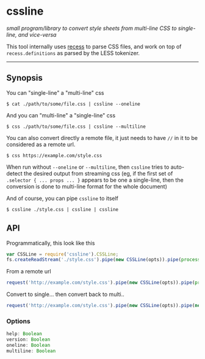 
# cssline

*small program/library to convert style sheets from multi-line CSS to single-line, and vice-versa*

This tool internally uses [recess][] to parse CSS files, and work on top
of `recess.definitions` as parsed by the LESS tokenizer.

---

## Synopsis

You can "single-line" a "multi-line" css

    $ cat ./path/to/some/file.css | cssline --oneline

And you can "multi-line" a "single-line" css

    $ css ./path/to/some/file.css | cssline --multiline

You can also convert directly a remote file, it just needs to have `//` in
it to be considered as a remote url.

    $ css https://example.com/style.css

When run without `--oneline` or `--multiline`, then `cssline` tries to
auto-detect the desired output from streaming css (eg, if the first set
of `.selector { ... props ... }` appears to be one a single-line, then
the conversion is done to multi-line format for the whole document)

And of course, you can pipe `cssline` to itself

    $ cssline ./style.css | cssline | cssline

## API

Programmatically, this look like this

```js
var CSSLine = require('cssline').CSSLine;
fs.createReadStream('./style.css').pipe(new CSSLine(opts)).pipe(process.stdout);
```
From a remote url

```js
request('http://example.com/style.css').pipe(new CSSLine(opts)).pipe(process.stdout);
```

Convert to single... then convert back to multi..

```js
request('http://example.com/style.css').pipe(new CSSLine(opts)).pipe(new CSSLine(opts));
```

### Options

```js
help: Boolean
version: Boolean
oneline: Boolean
multiline: Boolean
```

[recess]: http://twitter.github.com/recess

